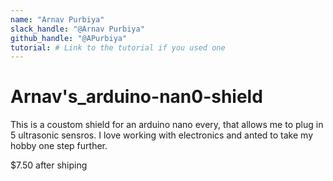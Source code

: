```yaml
---
name: "Arnav Purbiya"
slack_handle: "@Arnav Purbiya"
github_handle: "@APurbiya"
tutorial: # Link to the tutorial if you used one
---
```


# Arnav's_arduino-nan0-shield

This is a coustom shield for an arduino nano every, that allows me to plug in 5 ultrasonic sensros. I love working with electronics and anted to take my hobby one step further.

$7.50 after shiping

<!-- Tell us a little bit about your design process. What were some challenges? What helped? ***Totally optional*** -->
